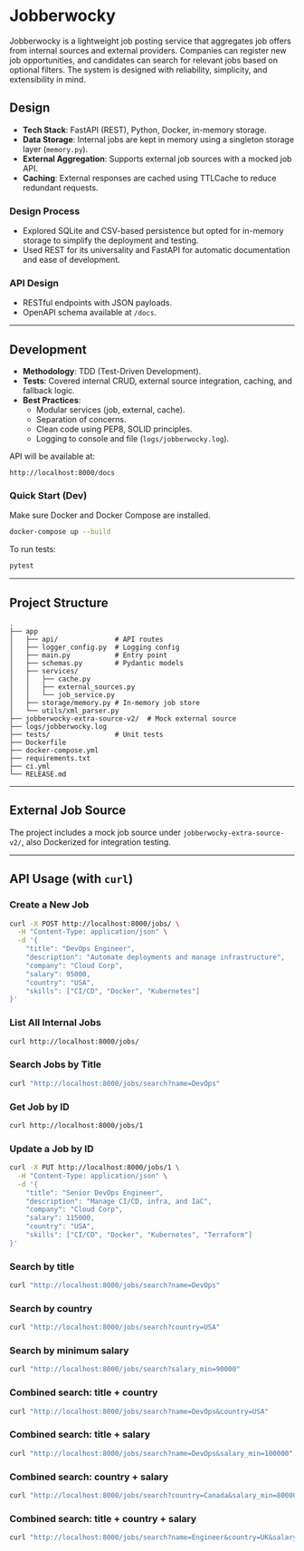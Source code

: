 # Jobberwocky

Jobberwocky is a lightweight job posting service that aggregates job offers from internal sources and external providers. Companies can register new job opportunities, and candidates can search for relevant jobs based on optional filters. The system is designed with reliability, simplicity, and extensibility in mind.

## Design

- **Tech Stack**: FastAPI (REST), Python, Docker, in-memory storage.
- **Data Storage**: Internal jobs are kept in memory using a singleton storage layer (`memory.py`).
- **External Aggregation**: Supports external job sources with a mocked job API.
- **Caching**: External responses are cached using TTLCache to reduce redundant requests.

### Design Process
- Explored SQLite and CSV-based persistence but opted for in-memory storage to simplify the deployment and testing.
- Used REST for its universality and FastAPI for automatic documentation and ease of development.

### API Design
- RESTful endpoints with JSON payloads.
- OpenAPI schema available at `/docs`.

---

## Development

- **Methodology**: TDD (Test-Driven Development).
- **Tests**: Covered internal CRUD, external source integration, caching, and fallback logic.
- **Best Practices**:
  - Modular services (job, external, cache).
  - Separation of concerns.
  - Clean code using PEP8, SOLID principles.
  - Logging to console and file (`logs/jobberwocky.log`).

API will be available at:
```
http://localhost:8000/docs
```

### Quick Start (Dev)
Make sure Docker and Docker Compose are installed.

```bash
docker-compose up --build
```

To run tests:
```bash
pytest
```

---

## Project Structure

```
.
├── app
│   ├── api/              # API routes
│   ├── logger_config.py  # Logging config
│   ├── main.py           # Entry point
│   ├── schemas.py        # Pydantic models
│   ├── services/
│   │   ├── cache.py
│   │   ├── external_sources.py
│   │   └── job_service.py
│   ├── storage/memory.py # In-memory job store
│   └── utils/xml_parser.py
├── jobberwocky-extra-source-v2/  # Mock external source
├── logs/jobberwocky.log
├── tests/                # Unit tests
├── Dockerfile
├── docker-compose.yml
├── requirements.txt
├── ci.yml
└── RELEASE.md
```
---

## External Job Source
The project includes a mock job source under `jobberwocky-extra-source-v2/`, also Dockerized for integration testing.

---

## API Usage (with `curl`)

### Create a New Job

```bash
curl -X POST http://localhost:8000/jobs/ \
  -H "Content-Type: application/json" \
  -d '{
    "title": "DevOps Engineer",
    "description": "Automate deployments and manage infrastructure",
    "company": "Cloud Corp",
    "salary": 95000,
    "country": "USA",
    "skills": ["CI/CD", "Docker", "Kubernetes"]
}'
```

### List All Internal Jobs

```bash
curl http://localhost:8000/jobs/
```

### Search Jobs by Title

```bash
curl "http://localhost:8000/jobs/search?name=DevOps"
```

###  Get Job by ID

```bash
curl http://localhost:8000/jobs/1
```

### Update a Job by ID

```bash
curl -X PUT http://localhost:8000/jobs/1 \
  -H "Content-Type: application/json" \
  -d '{
    "title": "Senior DevOps Engineer",
    "description": "Manage CI/CD, infra, and IaC",
    "company": "Cloud Corp",
    "salary": 115000,
    "country": "USA",
    "skills": ["CI/CD", "Docker", "Kubernetes", "Terraform"]
}'
```

### Search by title

```bash
curl "http://localhost:8000/jobs/search?name=DevOps"
```

### Search by country

```bash
curl "http://localhost:8000/jobs/search?country=USA"
```

### Search by minimum salary

```bash
curl "http://localhost:8000/jobs/search?salary_min=90000"
```

### Combined search: title + country

```bash
curl "http://localhost:8000/jobs/search?name=DevOps&country=USA"
```

### Combined search: title + salary

```bash
curl "http://localhost:8000/jobs/search?name=DevOps&salary_min=100000"
```

### Combined search: country + salary

```bash
curl "http://localhost:8000/jobs/search?country=Canada&salary_min=80000"
```
### Combined search: title + country + salary

```bash
curl "http://localhost:8000/jobs/search?name=Engineer&country=UK&salary_min=90000"
```
